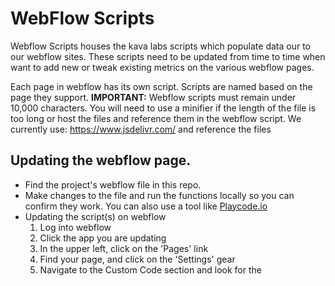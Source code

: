 # WebFlow Scripts

Webflow Scripts houses the kava labs scripts which populate data our to our webflow sites. These scripts need to be updated from time to time when want to add new or tweak existing metrics on the various webflow pages.

Each page in webflow has its own script. Scripts are named based on the page they support.
**IMPORTANT:** Webflow scripts must remain under 10,000 characters. You will need to use a minifier if the length of the file is too long or host the files and reference them in the webflow script. We currently use:  https://www.jsdelivr.com/ and reference the files

## Updating the webflow page.
- Find the project's webflow file in this repo.
- Make changes to the file and run the functions locally so you can confirm they work. You can also use a tool like [Playcode.io](https://playcode.io/)
- Updating the script(s) on webflow
   1. Log into webflow
   2. Click the app you are updating
   3. In the upper left, click on the 'Pages' link
   4. Find your page, and click on the 'Settings' gear
   5. Navigate to the Custom Code section and look for the <script> tag
   6. Check against Staging
      - Replace the src with your branch name link:
         - https://cdn.jsdelivr.net/gh/Kava-Labs/webflow-scripts@YOUR_BRANCH_HERE/FILE_NAME_OF_PAGE.min.js
         - Example: https://cdn.jsdelivr.net/gh/Kava-Labs/webflow-scripts@update-coins/hard-protocol-home.min.js
      - Click Save
      - Repeat this process for each page you intend to update
      - Once all page scripts are updated, close pages window and click the 'Publish' dropdown in the upper right hand corner of the page
      - Uncheck 'www.kava.io' as we do not want to publish to production and verify 'kava-staging' is checked
      - Click 'Publish to Selected Domains'
      - You can now view the changes out at the staging url, viewable by clicking the link icon in the staging dropwdown row
   7. Publish to Production
      - Go through PR review process and get your PR approved and merged into master
      - Repeat steps 1 through 6, but instead of using your branch, use master. Remember to do this for each page you've updated and publish to staging first to verify scripts are still working
         - https://cdn.jsdelivr.net/gh/Kava-Labs/webflow-scripts@master/FILE_NAME_OF_PAGE.min.js
         - Example: https://cdn.jsdelivr.net/gh/Kava-Labs/webflow-scripts@master/hard-protocol-home.min.js
      - If all scripts are working as expected:
         - Verify with design team that we are okay to publish to production. Design team can have changes out in webflow at the same time and we may not want to publish them yet.
         - If design has given approval:
             - Click the 'Publish' dropdown in the upper right hand corner of the page, check both staging and production boxes
             - Click 'Publish to Selected Domains'
             - Verify your changes are working in production

## Old way to make updates
 - Find the project's webflow file in this repo.
 - Make changes to the file and run the functions locally so you can confirm they work. You can also use a tool like [Playcode.io](https://playcode.io/)
 - Update the webflow page.
   - Log into webflow
   - Click the app you are updating
   - In the upper left, click on the 'Pages' link
   - Find your page, and click on the 'Settings' gear
   - Paste your [minified](https://dotmaui.com/jsminify/) (or under 10,000 character code between the <script> tags
   - Update the UI elements to use new script

## Notes:
 - Some elements on the page are tied to the script via `CSS id` others are tied to the script via `CSS classes`.
 - If you copy a webflow item, it will clone the classes. Now when you edit the classes, it will edit them for the copied element as well. It is best to duplicate a class, and then change the name of it if you need similar styling, but a new class name.
